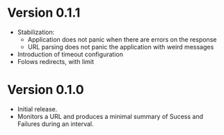 # Version 0.1.1
- Stabilization:
  - Application does not panic when there are errors on the response
  - URL parsing does not panic the application with weird messages
- Introduction of timeout configuration
- Folows redirects, with limit

# Version 0.1.0
- Initial release.
- Monitors a URL and produces a minimal summary of Sucess and Failures during an interval.
